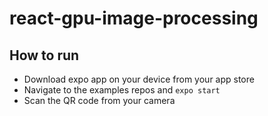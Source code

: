 # react-gpu-image-processing


## How to run
- Download expo app on your device from your app store
- Navigate to the examples repos and `expo start`
- Scan the QR code from your camera